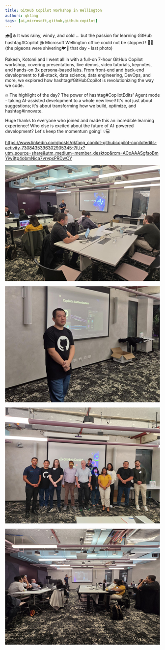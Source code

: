 ```yaml
---
title: GitHub Copilot Workshop in Wellington
authors: qkfang
tags: [ai,microsoft,github,github-copilot]
---
```


🌧️💨❄️ It was rainy, windy, and cold … but the passion for learning GitHub hashtag#Copilot @ Microsoft Wellington office could not be stopped ! 💙🚀 (the pigeons were shivering🐦🥶 that day - last photo)

Rakesh, Kotomi and I went all in with a full-on 7-hour GitHub Copilot workshop, covering presentations, live demos, video tutorials, keynotes, and hands-on 3x persona-based labs. From front-end and back-end development to full-stack, data science, data engineering, DevOps, and more, we explored how hashtag#GitHubCopilot is revolutionizing the way we code.

🔥 The highlight of the day? The power of hashtag#CopilotEdits' Agent mode - taking AI-assisted development to a whole new level! It's not just about suggestions; it's about transforming how we build, optimize, and hashtag#innovate.

Huge thanks to everyone who joined and made this an incredible learning experience! Who else is excited about the future of AI-powered development? Let's keep the momentum going! 💡💻

https://www.linkedin.com/posts/qkfang_copilot-githubcopilot-copilotedits-activity-7308435396302905345-7IUx?utm_source=share&utm_medium=member_desktop&rcm=ACoAAASgfsoBmYiw8tp4obmNica7vrvpxPRDwCY


![alt text](images\2025-03-19-github-copilot-workshop-wellington-1.jpg)

![alt text](images\2025-03-19-github-copilot-workshop-wellington-2.jpg)

![alt text](images\2025-03-19-github-copilot-workshop-wellington-3.jpg)

![alt text](images\2025-03-19-github-copilot-workshop-wellington-4.jpg)

